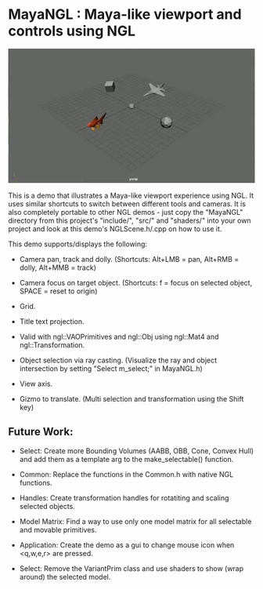 # MayaNGL : Maya-like viewport and controls using NGL

![alt tag](mayangl_demo.gif)

This is a demo that illustrates a Maya-like viewport experience using NGL. It uses similar shortcuts to switch between different tools and cameras.
It is also completely portable to other NGL demos - just copy the "MayaNGL" directory from this project's "include/", "src/" and "shaders/" into your own project and look at this demo's NGLScene.h/.cpp on how to use it.

This demo supports/displays the following:

- Camera pan, track and dolly. (Shortcuts: Alt+LMB = pan, Alt+RMB = dolly, Alt+MMB = track)

- Camera focus on target object. (Shortcuts: f = focus on selected object, SPACE = reset to origin)

- Grid.

- Title text projection.

- Valid with ngl::VAOPrimitives and ngl::Obj using ngl::Mat4 and ngl::Transformation.

- Object selection via ray casting. (Visualize the ray and object intersection by setting "Select<true> m_select;" in MayaNGL.h)

- View axis.

- Gizmo to translate. (Multi selection and transformation using the Shift key)


## Future Work:

- Select: Create more Bounding Volumes (AABB, OBB, Cone, Convex Hull) and add them as a template arg to the make_selectable() function.

- Common: Replace the functions in the Common.h with native NGL functions.

- Handles: Create transformation handles for rotatiting and scaling selected objects.

- Model Matrix: Find a way to use only one model matrix for all selectable and movable primitives.

- Application: Create the demo as a gui to change mouse icon when <q,w,e,r> are pressed.

- Select: Remove the VariantPrim class and use shaders to show (wrap around) the selected model.
